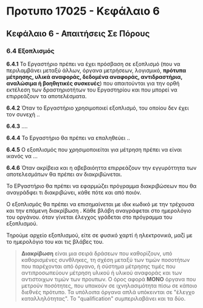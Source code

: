 # Προτυπο 17025 - Κεφάλαιο 6

## Κεφάλαιο 6 - Απαιτήσεις Σε Πόρους

### 6.4 Εξοπλισμός

**6.4.1** Το Εργαστήριο πρέπει να έχει πρόσβαση σε εξοπλισμό (που να περιλαμβάνει μεταξύ άλλων, όργανα μετρήσεων, λογισμικό, **πρότυπα μέτρησης, υλικά αναφοράς, δεδομένα αναφοράς, αντιδραστήρια, αναλώσιμα ή βοηθητικές συσκευές**)  που απαιτούνται για την ορθή εκτέλεση των δραστηριοτήτων του Εργαστηρίου και που μπορεί να επιρρεάζουν τα αποτελέσματα.

**6.4.2** Όταν το Εργαστήριο χρησιμοποιεί εξοπλισμό, του οποίου δεν έχει τον συνεχή ..

**6.4.3** ....

**6.4.4** Το Εργαστήριο θα πρέπει να επαληθεύει ..

**6.4.5** Ο εξοπλισμός που χρησιμοποιείται για μέτρηση πρέπει να είναι ικανός να ...

**6.4.6** Όταν ακρίβεια και η αβεβαιόηττα επιρρεάζουν την εγγυρόττητα των αποτελεσμάτων θα πρέπει αν διακριβώνεται.

Το ΕΡγαστήριο θα πρέπει να εφαρμώζει πρόγραμμα διακριβώσεων που θα αναγράδφει τι διακριβώνει, κάθε πότε και από ποιόν.

Ο εξοπλισμός θα πρέπει να επισημαίνεται με ιδικ κωδικό με την τρέχουσα και την επόμενη διακρίβωση . Κάθε βλάβη αναγράφεται στο ημερολόγιο του οργάνου. όταν γίνεται έλεγχος γράδεται στο πρόγραμμα του εξοπλισμού.

Τηρούμε αρχείο εξοπλισμού, είτε σε φυσικό χαρτί ή ηλεκτρονικά, μαζί με το ημερολόγιο του και τις βλάβες του.


> **Διακρίβωση** είναι μια σειρά δράσεων που καθορίζουν, υπό καθορισμένες συνθληκες, τη σχέση μεταξύ των τιμών ποσοτήτων που παρέχονται από όργανο, ή σύστημα μέτρησης τιμές που αντιπροσωπεύουν  μέτρηση υλικού ή υλικού αναφοράς και των αντιστοιχων τιμών των προυπων. Ο όρος αφορά **ΜΟΝΟ** όργανα που μετρούν ποσότητες, που υπακούν σε ιχνηλασιμότητα πίσω σε κάποιο διεθνές πρότυπο. Τα υπόλοιπα όργανα απλά υπόκεινται σε "έλεγχο καταλληλότητας". Το "qualification" συμπεριλαβάνει και τα δύο.

